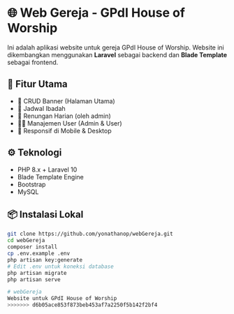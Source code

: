 # 🌐 Web Gereja - GPdI House of Worship

Ini adalah aplikasi website untuk gereja GPdI House of Worship. Website ini dikembangkan menggunakan **Laravel** sebagai backend dan **Blade Template** sebagai frontend.

## 🚀 Fitur Utama

- 📰 CRUD Banner (Halaman Utama)
- 📅 Jadwal Ibadah
- 📖 Renungan Harian (oleh admin)
- 🧑‍💼 Manajemen User (Admin & User)
- 📱 Responsif di Mobile & Desktop

## ⚙️ Teknologi

- PHP 8.x + Laravel 10
- Blade Template Engine
- Bootstrap 
- MySQL 
## 📦 Instalasi Lokal

```bash
git clone https://github.com/yonathanop/webGereja.git
cd webGereja
composer install
cp .env.example .env
php artisan key:generate
# Edit .env untuk koneksi database
php artisan migrate
php artisan serve

# webGereja
Website untuk GPdI House of Worship
>>>>>>> d6b05ace853f873beb453af7a2250f5b142f2bf4
